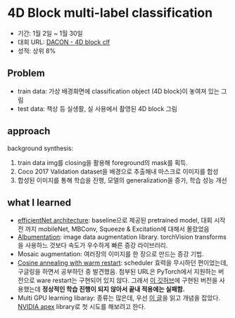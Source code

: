# 4D Block multi-label classification
- 기간: 1월 2일 ~ 1월 30일
- 대회 URL: [DACON - 4D block clf](https://dacon.io/competitions/official/236046/overview/description)
- 성적: 상위 8%

## Problem
- train data: 가상 배경화면에 classification object (4D block)이 놓여져 있는 그림
- test  data: 책상 등 실생활, 실 사용에서 촬영된 4D block 그림 


## approach 
background synthesis: 
1. train data img를 closing을 활용해 foreground의 mask를 획득. 
2. Coco 2017 Validation dataset을 배경으로 추출해내 마스크로 이미지를 합성
3. 합성된 이미지를 통해 학습을 진행, 모델의 generalization을 증가, 학습 성능 개선 


## what I learned 
- [efficientNet architecture](https://arxiv.org/abs/1905.11946): baseline으로 제공된 pretrained model, 대회 시작전 까지 mobileNet, MBConv, Squeeze & Excitation에 대해서 몰랐었음
- [Albumentation](https://albumentations.ai): image data augmentation library. torchVision transforms을 사용하느 것보다 속도가 우수하게 빠른 증강 라이브러리. 
- Mosaic augmentation: 여러장의 이미지를 한 장으로 만드는 증강 기법. 
- [Cosine annealing with warm restart](https://pytorch.org/docs/stable/generated/torch.optim.lr_scheduler.CosineAnnealingWarmRestarts.html): scheduler 효력을 무시하던 편이었는데, 구글링을 하면서 공부하던 중 발견했음. 첨부된 URL은 PyTorch에서 지원하는 버전으로 ware restart는 구현되어 있지 않다. 그래서 [이 깃허브](https://github.com/katsura-jp/pytorch-cosine-annealing-with-warmup)에 구현된 버전을 사용했는데 **정상적인 학습 진행이 되지 않아서 끝내 적용에는 실패함.**
- Multi GPU learning libaray: 종류는 많은데, 우선 [이 글](https://medium.com/daangn/pytorch-multi-gpu-학습-제대로-하기-27270617936b)을 읽고 개념을 잡았다. [NVIDIA apex](https://github.com/NVIDIA/apex) library로 첫 시도를 해보려고 한다. 

